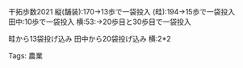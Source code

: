 干拓歩数2021 縦(舗装):170→13歩で一袋投入 (畦):194→15歩で一袋投入  
田中:10歩で一袋投入 横:53:→20歩目と30歩目で一袋投入  

畦から13袋投げ込み 田中から20袋投げ込み 横:2*2

Tags: 農業